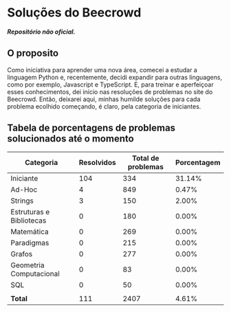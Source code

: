 # Soluções do Beecrowd
***Repositório não oficial.***

## O proposito

Como iniciativa para aprender uma nova área, comecei a estudar a linguagem Python e, recentemente, decidi expandir para outras linguagens, como por exemplo, Javascript e TypeScript. E, para treinar e aperfeiçoar esses conhecimentos, dei início nas resoluções de problemas no site do Beecrowd. Então, deixarei aqui, minhas humilde soluções para cada problema ecolhido começando, é claro, pela categoria de iniciantes.

## Tabela de porcentagens de problemas solucionados até o momento

| Categoria                | Resolvidos | Total de problemas | Porcentagem |
| ----------------------- | --------- | ------------------ | ----------- |
| Iniciante                 |          104 |                334 |     31.14% |
| Ad-Hoc                    |            4 |                849 |      0.47% |
| Strings                   |            3 |                150 |      2.00% |
| Estruturas e Bibliotecas  |            0 |                180 |      0.00% |
| Matemática                |            0 |                269 |      0.00% |
| Paradigmas                |            0 |                215 |      0.00% |
| Grafos                    |            0 |                277 |      0.00% |
| Geometria Computacional   |            0 |                 83 |      0.00% |
| SQL                       |            0 |                 50 |      0.00% |
|                         |              |                    |             |
| **Total**               |          111 |               2407 |      4.61% |
